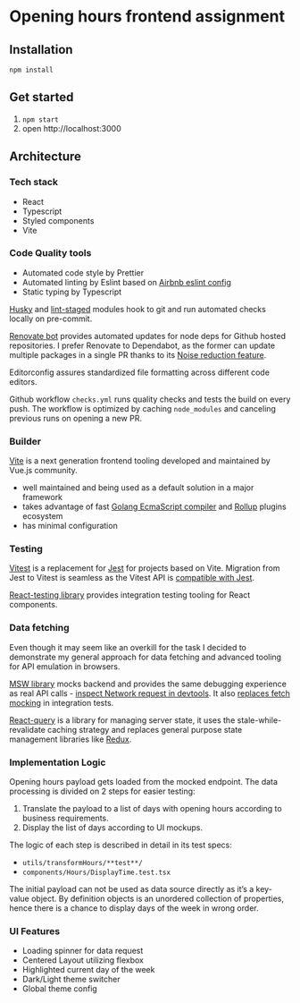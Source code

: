 # Opening hours frontend assignment

## Installation

`npm install`

## Get started

1. `npm start`
2. open http://localhost:3000

## Architecture

### Tech stack

- React
- Typescript
- Styled components
- Vite

### Code Quality tools

- Automated code style by Prettier
- Automated linting by Eslint based on [Airbnb eslint config](https://www.npmjs.com/package/eslint-config-airbnb)
- Static typing by Typescript

[Husky](https://github.com/typicode/husky) and [lint-staged](https://github.com/okonet/lint-staged#readme) modules hook to git and run automated checks locally on pre-commit.

[Renovate bot](https://docs.renovatebot.com/#why-use-renovate) provides automated updates for node deps for Github hosted repositories. I prefer Renovate to Dependabot, as the former can update multiple packages in a single PR thanks to its [Noise reduction feature](https://docs.renovatebot.com/noise-reduction/).

Editorconfig assures standardized file formatting across different code editors.

Github workflow `checks.yml` runs quality checks and tests the build on every push. The workflow is optimized by caching `node_modules` and canceling previous runs on opening a new PR.

### Builder

[Vite](https://vitejs.dev/) is a next generation frontend tooling developed and maintained by Vue.js community.

- well maintained and being used as a default solution in a major framework
- takes advantage of fast [Golang EcmaScript compiler](https://esbuild.github.io/) and [Rollup](https://rollupjs.org/guide/en/) plugins ecosystem
- has minimal configuration

### Testing

[Vitest](https://vitest.dev/) is a replacement for [Jest](https://jestjs.io/) for projects based on Vite. Migration from Jest to Vitest is seamless as the Vitest API is [compatible with Jest](https://vitest.dev/guide/migration.html#migrating-from-jest).

[React-testing library](https://testing-library.com/docs/react-testing-library/intro/) provides integration testing tooling for React components.

### Data fetching

Even though it may seem like an overkill for the task I decided to demonstrate my general approach for data fetching and advanced tooling for API emulation in browsers.

[MSW library](https://mswjs.io/) mocks backend and provides the same debugging experience as real API calls - [inspect Network request in devtools](https://mswjs.io/docs/#why-service-workers). It also [replaces fetch mocking](https://kentcdodds.com/blog/stop-mocking-fetch) in integration tests.

[React-query](https://react-query.tanstack.com/) is a library for managing server state, it uses the stale-while-revalidate caching strategy and replaces general purpose state management libraries like [Redux](https://redux.js.org/).

### Implementation Logic

Opening hours payload gets loaded from the mocked endpoint. The data processing is divided on 2 steps for easier testing:

1. Translate the payload to a list of days with opening hours according to business requirements.
2. Display the list of days according to UI mockups.

The logic of each step is described in detail in its test specs:

- `utils/transformHours/**test**/`
- `components/Hours/DisplayTime.test.tsx`

The initial payload can not be used as data source directly as it’s a key-value object. By definition objects is an unordered collection of properties, hence there is a chance to display days of the week in wrong order.

### UI Features

- Loading spinner for data request
- Centered Layout utilizing flexbox
- Highlighted current day of the week
- Dark/Light theme switcher
- Global theme config

